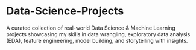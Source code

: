 # Data-Science-Projects
A curated collection of real-world Data Science &amp; Machine Learning projects showcasing my skills in data wrangling, exploratory data analysis (EDA), feature engineering, model building, and storytelling with insights.
